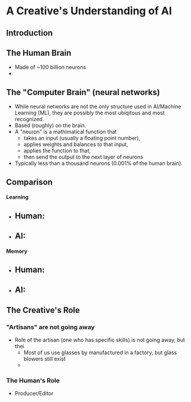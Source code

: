# A Creative's Understanding of AI
## Introduction

## The Human Brain
- Made of ~100 billion neurons
- 

## The "Computer Brain" (neural networks)
- While neural networks are not the only structure used in AI/Machine Learning (ML), they are possibly the most ubiqitous and most recognized.
- Based (roughly) on the brain.
- A "neuron" is a mathimatical function that 
  - takes an input (usually a floating point number),
  - applies weights and balances to that input,
  - applies the function to that,
  - then send the output to the next layer of neurons
- Typically less than a thousand neurons (0.001% of the human brain).

## Comparison
#### Learning
- Human:
  - 
- AI:
  - 

#### Memory
- Human:
  - 
- AI:
  - 

## The Creative's Role
### "Artisans" are not going away
- Role of the artisan (one who has specific skills) is not going away, but thei
  - Most of us use glasses by manufactured in a factory, but glass blowers still exist
  - 
### The Human's Role
- Producer/Editor
